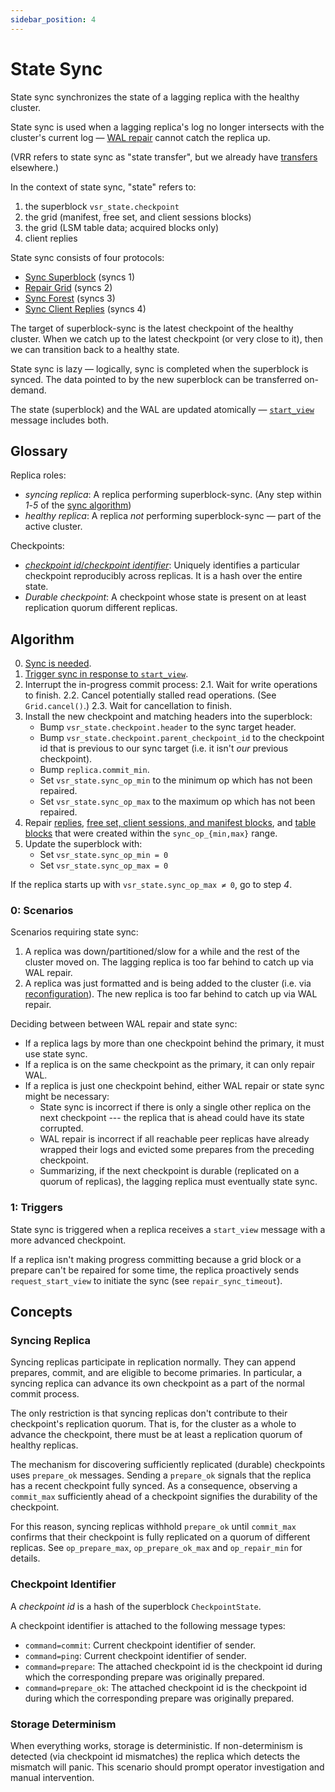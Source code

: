 ```yaml
---
sidebar_position: 4
---
```


# State Sync

State sync synchronizes the state of a lagging replica with the healthy cluster.

State sync is used when a lagging replica's log no longer intersects with the cluster's current
log — [WAL repair](./vsr.md#protocol-repair-wal) cannot catch the replica up.

(VRR refers to state sync as "state transfer", but we already have
[transfers](../../reference/transfer.md) elsewhere.)

In the context of state sync, "state" refers to:

1. the superblock `vsr_state.checkpoint`
2. the grid (manifest, free set, and client sessions blocks)
3. the grid (LSM table data; acquired blocks only)
4. client replies

State sync consists of four protocols:

- [Sync Superblock](./vsr.md#protocol-requeststart-view) (syncs 1)
- [Repair Grid](./vsr.md#protocol-repair-grid) (syncs 2)
- [Sync Forest](./vsr.md#protocol-sync-forest) (syncs 3)
- [Sync Client Replies](./vsr.md#protocol-sync-client-replies) (syncs 4)

The target of superblock-sync is the latest checkpoint of the healthy cluster. When we catch up to
the latest checkpoint (or very close to it), then we can transition back to a healthy state.

State sync is lazy — logically, sync is completed when the superblock is synced. The data
pointed to by the new superblock can be transferred on-demand.

The state (superblock) and the WAL are updated atomically — [`start_view`](./vsr.md#start_view)
message includes both.

## Glossary

Replica roles:

- _syncing replica_: A replica performing superblock-sync. (Any step within _1_-_5_ of the
  [sync algorithm](#algorithm))
- _healthy replica_: A replica _not_ performing superblock-sync — part of the active cluster.

Checkpoints:

- [_checkpoint id_/_checkpoint identifier_](#checkpoint-identifier): Uniquely identifies a
  particular checkpoint reproducibly across replicas. It is a hash over the entire state.
- _Durable checkpoint_: A checkpoint whose state is present on at least replication quorum different
  replicas.

## Algorithm

0. [Sync is needed](#0-scenarios).
1. [Trigger sync in response to `start_view`](#1-triggers).
2. Interrupt the in-progress commit process:
  2.1. Wait for write operations to finish.
  2.2. Cancel potentially stalled read operations. (See `Grid.cancel()`.)
  2.3. Wait for cancellation to finish.
3. Install the new checkpoint and matching headers into the superblock:
   - Bump `vsr_state.checkpoint.header` to the sync target header.
   - Bump `vsr_state.checkpoint.parent_checkpoint_id` to the checkpoint id that is previous to our
     sync target (i.e. it isn't _our_ previous checkpoint).
   - Bump `replica.commit_min`.
   - Set `vsr_state.sync_op_min` to the minimum op which has not been repaired.
   - Set `vsr_state.sync_op_max` to the maximum op which has not been repaired.
4. Repair [replies](./vsr.md#protocol-sync-client-replies),
   [free set, client sessions, and manifest blocks](./vsr.md#protocol-repair-grid), and
   [table blocks](./vsr.md#protocol-sync-forest) that were created within the `sync_op_{min,max}`
   range.
5. Update the superblock with:
    - Set `vsr_state.sync_op_min = 0`
    - Set `vsr_state.sync_op_max = 0`

If the replica starts up with `vsr_state.sync_op_max ≠ 0`, go to step _4_.

### 0: Scenarios

Scenarios requiring state sync:

1. A replica was down/partitioned/slow for a while and the rest of the cluster moved on. The lagging
   replica is too far behind to catch up via WAL repair.
2. A replica was just formatted and is being added to the cluster (i.e. via
   [reconfiguration](./vsr.md#protocol-reconfiguration)). The new replica is too far behind to catch
   up via WAL repair.

Deciding between between WAL repair and state sync:

* If a replica lags by more than one checkpoint behind the primary, it must use state sync.
* If a replica is on the same checkpoint as the primary, it can only repair WAL.
* If a replica is just one checkpoint behind, either WAL repair or state sync might be necessary:
  * State sync is incorrect if there is only a single other replica on the next checkpoint --- the
    replica that is ahead could have its state corrupted.
  * WAL repair is incorrect if all reachable peer replicas have already wrapped their logs and
    evicted some prepares from the preceding checkpoint.
  * Summarizing, if the next checkpoint is durable (replicated on a quorum of replicas), the
    lagging replica must eventually state sync.

### 1: Triggers

State sync is triggered when a replica receives a `start_view` message with a more advanced
checkpoint.

If a replica isn't making progress committing because a grid block or a prepare can't be repaired
for some time, the replica proactively sends `request_start_view` to initiate the sync (see
`repair_sync_timeout`).

## Concepts

### Syncing Replica

Syncing replicas participate in replication normally. They can append prepares, commit, and are
eligible to become primaries. In particular, a syncing replica can advance its own checkpoint as a
part of the normal commit process.

The only restriction is that syncing replicas don't contribute to their checkpoint's replication
quorum. That is, for the cluster as a whole to advance the checkpoint, there must be at least a
replication quorum of healthy replicas.

The mechanism for discovering sufficiently replicated (durable) checkpoints uses `prepare_ok`
messages. Sending a `prepare_ok` signals that the replica has a recent checkpoint fully synced. As a
consequence, observing a `commit_max` sufficiently ahead of a checkpoint signifies the durability of
the checkpoint.

For this reason, syncing replicas withhold `prepare_ok` until `commit_max` confirms that their
checkpoint is fully replicated on a quorum of different replicas. See `op_prepare_max`,
`op_prepare_ok_max` and `op_repair_min` for details.

### Checkpoint Identifier

A _checkpoint id_ is a hash of the superblock `CheckpointState`.

A checkpoint identifier is attached to the following message types:

- `command=commit`: Current checkpoint identifier of sender.
- `command=ping`: Current checkpoint identifier of sender.
- `command=prepare`: The attached checkpoint id is the checkpoint id during which the corresponding
  prepare was originally prepared.
- `command=prepare_ok`: The attached checkpoint id is the checkpoint id during which the
  corresponding prepare was originally prepared.

### Storage Determinism

When everything works, storage is deterministic. If non-determinism is detected (via checkpoint id
mismatches) the replica which detects the mismatch will panic. This scenario should prompt operator
investigation and manual intervention.
